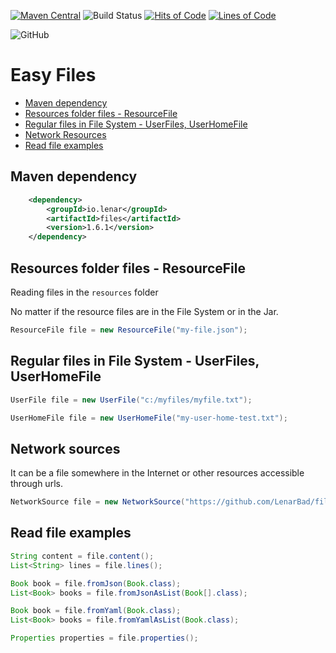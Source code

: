 [![Maven Central](https://img.shields.io/maven-central/v/io.lenar/files.svg)](https://maven-badges.herokuapp.com/maven-central/io.lenar/files)
![Build Status](https://travis-ci.com/LenarBad/files.svg?branch=master)
[![Hits of Code](https://hitsofcode.com/github/lenarbad/files)](https://hitsofcode.com/view/github/lenarbad/files)
[![Lines of Code](https://tokei.rs/b1/github/lenarbad/files)](https://github.com/lenarbad/files)

![GitHub](https://img.shields.io/github/license/lenarbad/files)

# Easy Files

* [Maven dependency](#maven-dependency)
* [Resources folder files - ResourceFile](#resources-folder-files---resourcefile)
* [Regular files in File System - UserFiles, UserHomeFile](#regular-files-in-file-system---userfiles-userhomefile)
* [Network Resources](#network-resources)
* [Read file examples](#read-file-examples)
  
## Maven dependency

```xml
    <dependency>
        <groupId>io.lenar</groupId>
        <artifactId>files</artifactId>
        <version>1.6.1</version>
    </dependency>
```

## Resources folder files - ResourceFile

Reading files in the ```resources``` folder

No matter if the resource files are in the File System or in the Jar.

```java
ResourceFile file = new ResourceFile("my-file.json");
```

## Regular files in File System - UserFiles, UserHomeFile

```java
UserFile file = new UserFile("c:/myfiles/myfile.txt");
```

```java
UserHomeFile file = new UserHomeFile("my-user-home-test.txt");
```

## Network sources

It can be a file somewhere in the Internet or other resources accessible through urls.

```java
NetworkSource file = new NetworkSource("https://github.com/LenarBad/files")
```

## Read file examples

```java
String content = file.content();
List<String> lines = file.lines();

Book book = file.fromJson(Book.class);
List<Book> books = file.fromJsonAsList(Book[].class);

Book book = file.fromYaml(Book.class);
List<Book> books = file.fromYamlAsList(Book.class);

Properties properties = file.properties();
```
